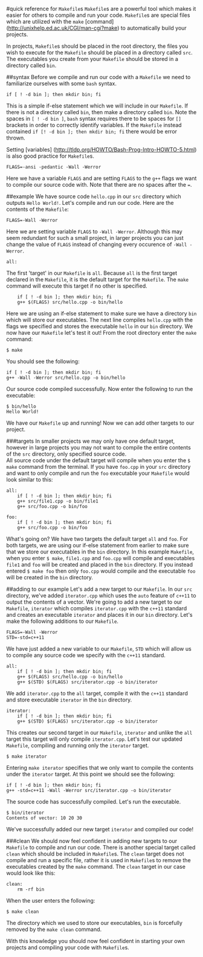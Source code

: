 #quick reference for ```Makefile```s
`Makefile`s are a powerful tool which makes it easier for others to compile and run your code.
`Makefile`s are special files which are utilized with the `make` [command] (http://unixhelp.ed.ac.uk/CGI/man-cgi?make) to automatically build your projects.  

In projects, `Makefile`s should be placed in the root directory, the files you wish to execute for the `Makefile` should be placed in a directory called `src`. 
The executables you create from your `Makefile` should be stored in a directory called `bin`.

##syntax
Before we compile and run our code with a `Makefile` we need to familiarize ourselves with some `bash` syntax. 
```
if [ ! -d bin ]; then mkdir bin; fi
```
This is a simple if-else statement which we will include in our `Makefile`. 
If there is not a directory called `bin`, then make a directory called `bin`. 
Note the spaces in `[ ! -d bin ]`, `bash` syntax requires there to be spaces for `[]` brackets in order to correctly identify variables. 
If the `Makefile` instead contained `if [! -d bin ]; then mkdir bin; fi` there would be error thrown. 

Setting [variables] (http://tldp.org/HOWTO/Bash-Prog-Intro-HOWTO-5.html) is also good practice for `Makefile`s.
```
FLAGS=-ansi -pedantic -Wall -Werror
```
Here we have a variable `FLAGS` and are setting `FLAGS` to the `g++` flags we want to compile our source code with.
Note that there are no spaces after the `=`.

##example
We have source code `hello.cpp` in our `src` directory which outputs `Hello World!`.
Let's compile and run our code.
Here are the contents of the `Makefile`: 
```
FLAGS=-Wall -Werror
```
Here we are setting variable `FLAGS` to `-Wall -Werror`. 
Although this may seem redundant for such a small project, in larger projects you can just change the value of `FLAGS` instead of changing every occurence of `-Wall -Werror`.  

```
all:
```
The first 'target' in our `Makefile` is `all`.
Because `all` is the first target declared in the `Makefile`, it is the default target for the `Makefile`. 
The `make` command will execute this target if no other is specified.
```
	if [ ! -d bin ]; then mkdir bin; fi
	g++ $(FLAGS) src/hello.cpp -o bin/hello
```

Here we are using an if-else statement to make sure we have a directory `bin` which will store our executables.
The next line compiles `hello.cpp` with the flags we specified and stores the executable `hello` in our `bin` directory.
We now have our `Makefile` let's test it out!
From the root directory enter the `make` command:

```
$ make
```
You should see the following:
```
if [ ! -d bin ]; then mkdir bin; fi
g++ -Wall -Werror src/hello.cpp -o bin/hello
```
Our source code compiled successfully. 
Now enter the following to run the executable:
```
$ bin/hello
Hello World!	
```
We have our `Makefile` up and running! 
Now we can add other targets to our project.

###targets
In smaller projects we may only have one default target, however in large projects you may not want to compile the entire contents of the `src` directory, only specified source code.  
All source code under the default target will compile when you enter the `$ make` command from the terminal. 
If you have `foo.cpp` in your `src` directory and want to only compile and run the `foo` executable your `Makefile` would look similar to this:

```
all:
	if [ ! -d bin ]; then mkdir bin; fi
	g++ src/file1.cpp -o bin/file1
	g++ src/foo.cpp -o bin/foo

foo:
	if [ ! -d bin ]; then mkdir bin; fi
	g++ src/foo.cpp -o bin/foo
```

What's going on?
We have two targets the default target `all` and `foo`.
For both targets, we are using our if-else statement from earlier to make sure that we store our executables in the `bin` directory.
In this example `Makefile`, when you enter `$ make`, `file1.cpp` and `foo.cpp` will compile and executables `file1` and `foo` will be created and placed in the `bin` directory.
If you instead entered `$ make foo` then only `foo.cpp` would compile and the executable `foo` will be created in the `bin` directory.

##adding to our example
Let's add a new target to our `Makefile`.
In our `src` directory, we've added `iterator.cpp` which uses the `auto` feature of `c++11` to output the contents of a vector. 
We're going to add a new target to our `Makefile`, `iterator` which compiles `iterator.cpp` with the `c++11` standard and creates an executable `iterator` and places it in our `bin` directory.
Let's make the following additions to our `Makefile`.

```
FLAGS=-Wall -Werror
STD=-std=c++11
```
We have just added a new variable to our `Makefile`, `STD` which will allow us to compile any source code we specify with the `c++11` standard.

```
all:
	if [ ! -d bin ]; then mkdir bin; fi
	g++ $(FLAGS) src/hello.cpp -o bin/hello
	g++ $(STD) $(FLAGS) src/iterator.cpp -o bin/iterator
```
We add `iterator.cpp` to the `all` target, compile it with the `c++11` standard and store executable `iterator` in the `bin` directory.

```
iterator:
	if [ ! -d bin ]; then mkdir bin; fi
	g++ $(STD) $(FLAGS) src/iterator.cpp -o bin/iterator
```
This creates our second target in our `Makefile`, `iterator` and unlike the `all` target this target will only compile `iterator.cpp`.
Let's test our updated `Makefile`, compiling and running only the `iterator` target.

```
$ make iterator	
```
Entering `make iterator` specifies that we only want to compile the contents under the `iterator` target.
At this point we should see the following:

```
if [ ! -d bin ]; then mkdir bin; fi
g++ -std=c++11 -Wall -Werror src/iterator.cpp -o bin/iterator
```
The source code has successfully compiled. Let's run the executable.
```
$ bin/iterator
Contents of vector: 10 20 30
```
We've successfully added our new target `iterator` and compiled our code!

###clean
We should now feel confident in adding new targets to our `Makefile` to compile and run our code.
There is another special target called `clean` which should be included in `Makefile`s. 
The	`clean` target does not compile and run a specific file, rather it is used in `Makefile`s to remove the executables created by the `make` command.
The `clean` target in our case would look like this:

```
clean:
	rm -rf bin
```
When the user enters the following:
```
$ make clean
```
The directory which we used to store our executables, `bin` is forcefully removed by the `make clean` command.

With this knowledge you should now feel confident in starting your own projects and compiling your code with `Makefile`s.
